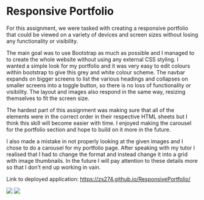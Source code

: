 # Responsive Portfolio
For this assignment, we were tasked with creating a responsive portfolio that could be viewed on a variety of devices and screen sizes without losing any functionality or visibility. 

The main goal was to use Bootstrap as much as possible and I managed to to create the whole website without using any external CSS styling. I wanted a simple look for my portfolio and it was very easy to edit colours within bootstrap to give this grey and white colour scheme. 
The navbar expands on bigger screens to list the various headings and collapses on smaller screens into a toggle button, so there is no loss of functionality or visibility. The layout and images also respond in the same way, resizing themselves to fit the screen size. 

The hardest part of this assignment was making sure that all of the elements were in the correct order in their respective HTML sheets but I think this skill will become easier with time. I enjoyed making the carousel for the portfolio section and hope to build on it more in the future. 

I also made a mistake in not properly looking at the given images and I chose to do a carousel for my portfolio page. After speaking with my tutor I realised that I had to change the format and instead change it into a grid with image thumbnails. In the future I will pay attention to these details more so that I don’t end up working in vain. 

Link to deployed application: https://zs274.github.io/ResponsivePortfolio/

<img src="https://github.com/zs274/ResponsivePortfolio/blob/main/Images/Screenshot%202020-12-13%20at%2022.15.23.png">

<img src="https://github.com/zs274/ResponsivePortfolio/blob/main/Images/Screenshot%202020-12-13%20at%2022.15.32.png">
